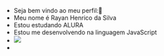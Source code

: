 - Seja bem vindo ao meu perfil:💙
- Meu nome é Rayan Henrico da Silva
- Estou estudando ALURA
- Estou me desenvolvendo na linguagem JavaScript
- ![](https://media1.tenor.com/m/ZnpxgNXkVbEAAAAd/helldivers-automaton.gif)
- 
